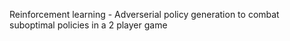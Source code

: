 Reinforcement learning - Adverserial policy generation to combat suboptimal policies in a 2 player game

